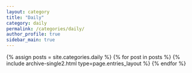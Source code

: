 ```yaml
---
layout: category
title: "Daily"
category: daily
permalink: /categories/daily/
author_profile: true
sidebar_main: true
---
```


{% assign posts = site.categories.daily %}
{% for post in posts %} {% include archive-single2.html type=page.entries_layout %} {% endfor %}